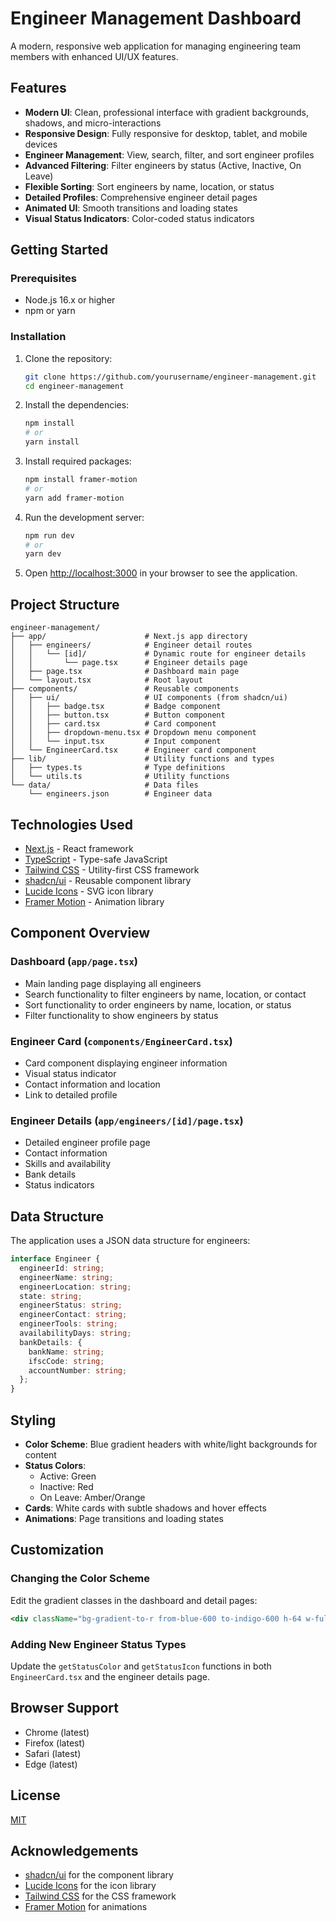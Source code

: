 # Engineer Management Dashboard

A modern, responsive web application for managing engineering team members with enhanced UI/UX features.


## Features

- **Modern UI**: Clean, professional interface with gradient backgrounds, shadows, and micro-interactions
- **Responsive Design**: Fully responsive for desktop, tablet, and mobile devices
- **Engineer Management**: View, search, filter, and sort engineer profiles
- **Advanced Filtering**: Filter engineers by status (Active, Inactive, On Leave)
- **Flexible Sorting**: Sort engineers by name, location, or status
- **Detailed Profiles**: Comprehensive engineer detail pages
- **Animated UI**: Smooth transitions and loading states
- **Visual Status Indicators**: Color-coded status indicators

## Getting Started

### Prerequisites

- Node.js 16.x or higher
- npm or yarn

### Installation

1. Clone the repository:
   ```bash
   git clone https://github.com/yourusername/engineer-management.git
   cd engineer-management
   ```

2. Install the dependencies:
   ```bash
   npm install
   # or
   yarn install
   ```

3. Install required packages:
   ```bash
   npm install framer-motion
   # or
   yarn add framer-motion
   ```

4. Run the development server:
   ```bash
   npm run dev
   # or
   yarn dev
   ```

5. Open [http://localhost:3000](http://localhost:3000) in your browser to see the application.

## Project Structure

```
engineer-management/
├── app/                      # Next.js app directory
│   ├── engineers/            # Engineer detail routes
│   │   └── [id]/             # Dynamic route for engineer details
│   │       └── page.tsx      # Engineer details page
│   ├── page.tsx              # Dashboard main page
│   └── layout.tsx            # Root layout
├── components/               # Reusable components
│   ├── ui/                   # UI components (from shadcn/ui)
│   │   ├── badge.tsx         # Badge component
│   │   ├── button.tsx        # Button component
│   │   ├── card.tsx          # Card component
│   │   ├── dropdown-menu.tsx # Dropdown menu component
│   │   └── input.tsx         # Input component
│   └── EngineerCard.tsx      # Engineer card component
├── lib/                      # Utility functions and types
│   ├── types.ts              # Type definitions
│   └── utils.ts              # Utility functions
└── data/                     # Data files
    └── engineers.json        # Engineer data
```

## Technologies Used

- [Next.js](https://nextjs.org/) - React framework
- [TypeScript](https://www.typescriptlang.org/) - Type-safe JavaScript
- [Tailwind CSS](https://tailwindcss.com/) - Utility-first CSS framework
- [shadcn/ui](https://ui.shadcn.com/) - Reusable component library
- [Lucide Icons](https://lucide.dev/) - SVG icon library
- [Framer Motion](https://www.framer.com/motion/) - Animation library

## Component Overview

### Dashboard (`app/page.tsx`)
- Main landing page displaying all engineers
- Search functionality to filter engineers by name, location, or contact
- Sort functionality to order engineers by name, location, or status
- Filter functionality to show engineers by status

### Engineer Card (`components/EngineerCard.tsx`)
- Card component displaying engineer information
- Visual status indicator
- Contact information and location
- Link to detailed profile

### Engineer Details (`app/engineers/[id]/page.tsx`)
- Detailed engineer profile page
- Contact information
- Skills and availability
- Bank details
- Status indicators

## Data Structure

The application uses a JSON data structure for engineers:

```typescript
interface Engineer {
  engineerId: string;
  engineerName: string;
  engineerLocation: string;
  state: string;
  engineerStatus: string;
  engineerContact: string;
  engineerTools: string;
  availabilityDays: string;
  bankDetails: {
    bankName: string;
    ifscCode: string;
    accountNumber: string;
  };
}
```

## Styling

- **Color Scheme**: Blue gradient headers with white/light backgrounds for content
- **Status Colors**:
  - Active: Green
  - Inactive: Red
  - On Leave: Amber/Orange
- **Cards**: White cards with subtle shadows and hover effects
- **Animations**: Page transitions and loading states

## Customization

### Changing the Color Scheme

Edit the gradient classes in the dashboard and detail pages:

```jsx
<div className="bg-gradient-to-r from-blue-600 to-indigo-600 h-64 w-full absolute top-0 left-0 -z-10" />
```

### Adding New Engineer Status Types

Update the `getStatusColor` and `getStatusIcon` functions in both `EngineerCard.tsx` and the engineer details page.

## Browser Support

- Chrome (latest)
- Firefox (latest)
- Safari (latest)
- Edge (latest)

## License

[MIT](LICENSE)

## Acknowledgements

- [shadcn/ui](https://ui.shadcn.com/) for the component library
- [Lucide Icons](https://lucide.dev/) for the icon library
- [Tailwind CSS](https://tailwindcss.com/) for the CSS framework
- [Framer Motion](https://www.framer.com/motion/) for animations